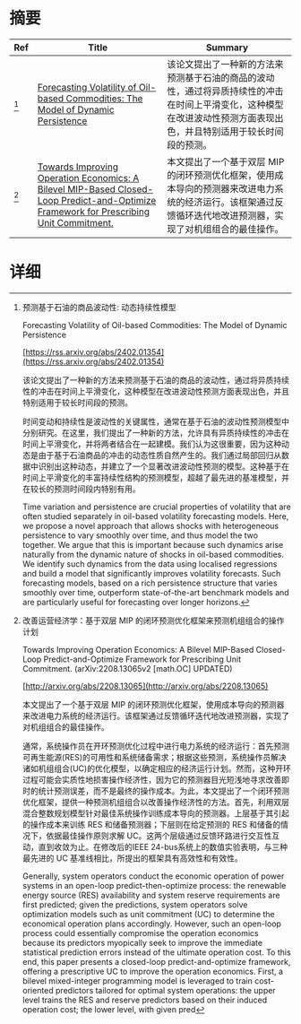 # 摘要

| Ref | Title | Summary |
| --- | --- | --- |
| [^1] | [Forecasting Volatility of Oil-based Commodities: The Model of Dynamic Persistence](https://rss.arxiv.org/abs/2402.01354) | 该论文提出了一种新的方法来预测基于石油的商品的波动性，通过将异质持续性的冲击在时间上平滑变化，这种模型在改进波动性预测方面表现出色，并且特别适用于较长时间段的预测。 |
| [^2] | [Towards Improving Operation Economics: A Bilevel MIP-Based Closed-Loop Predict-and-Optimize Framework for Prescribing Unit Commitment.](http://arxiv.org/abs/2208.13065) | 本文提出了一个基于双层 MIP 的闭环预测优化框架，使用成本导向的预测器来改进电力系统的经济运行。该框架通过反馈循环迭代地改进预测器，实现了对机组组合的最佳操作。 |

# 详细

[^1]: 预测基于石油的商品波动性: 动态持续性模型

    Forecasting Volatility of Oil-based Commodities: The Model of Dynamic Persistence

    [https://rss.arxiv.org/abs/2402.01354](https://rss.arxiv.org/abs/2402.01354)

    该论文提出了一种新的方法来预测基于石油的商品的波动性，通过将异质持续性的冲击在时间上平滑变化，这种模型在改进波动性预测方面表现出色，并且特别适用于较长时间段的预测。

    

    时间变动和持续性是波动性的关键属性，通常在基于石油的波动性预测模型中分别研究。在这里，我们提出了一种新的方法，允许具有异质持续性的冲击在时间上平滑变化，并将两者结合在一起建模。我们认为这很重要，因为这种动态是由于基于石油商品的冲击的动态性质自然产生的。我们通过局部回归从数据中识别出这种动态，并建立了一个显著改进波动性预测的模型。这种基于在时间上平滑变化的丰富持续性结构的预测模型，超越了最先进的基准模型，并在较长的预测时间段内特别有用。

    Time variation and persistence are crucial properties of volatility that are often studied separately in oil-based volatility forecasting models. Here, we propose a novel approach that allows shocks with heterogeneous persistence to vary smoothly over time, and thus model the two together. We argue that this is important because such dynamics arise naturally from the dynamic nature of shocks in oil-based commodities. We identify such dynamics from the data using localised regressions and build a model that significantly improves volatility forecasts. Such forecasting models, based on a rich persistence structure that varies smoothly over time, outperform state-of-the-art benchmark models and are particularly useful for forecasting over longer horizons.
    
[^2]: 改善运营经济学：基于双层 MIP 的闭环预测优化框架来预测机组组合的操作计划

    Towards Improving Operation Economics: A Bilevel MIP-Based Closed-Loop Predict-and-Optimize Framework for Prescribing Unit Commitment. (arXiv:2208.13065v2 [math.OC] UPDATED)

    [http://arxiv.org/abs/2208.13065](http://arxiv.org/abs/2208.13065)

    本文提出了一个基于双层 MIP 的闭环预测优化框架，使用成本导向的预测器来改进电力系统的经济运行。该框架通过反馈循环迭代地改进预测器，实现了对机组组合的最佳操作。

    

    通常，系统操作员在开环预测优化过程中进行电力系统的经济运行：首先预测可再生能源(RES)的可用性和系统储备需求；根据这些预测，系统操作员解决诸如机组组合(UC)的优化模型，以确定相应的经济运行计划。然而，这种开环过程可能会实质性地损害操作经济性，因为它的预测器目光短浅地寻求改善即时的统计预测误差，而不是最终的操作成本。为此，本文提出了一个闭环预测优化框架，提供一种预测机组组合以改善操作经济性的方法。首先，利用双层混合整数规划模型针对最佳系统操作训练成本导向的预测器。上层基于其引起的操作成本来训练 RES 和储备预测器；下层则在给定预测的 RES 和储备的情况下，依据最佳操作原则求解 UC。这两个层级通过反馈环路进行交互性互动，直到收敛为止。在修改后的IEEE 24-bus系统上的数值实验表明，与三种最先进的 UC 基准线相比，所提出的框架具有高效性和有效性。

    Generally, system operators conduct the economic operation of power systems in an open-loop predict-then-optimize process: the renewable energy source (RES) availability and system reserve requirements are first predicted; given the predictions, system operators solve optimization models such as unit commitment (UC) to determine the economical operation plans accordingly. However, such an open-loop process could essentially compromise the operation economics because its predictors myopically seek to improve the immediate statistical prediction errors instead of the ultimate operation cost. To this end, this paper presents a closed-loop predict-and-optimize framework, offering a prescriptive UC to improve the operation economics. First, a bilevel mixed-integer programming model is leveraged to train cost-oriented predictors tailored for optimal system operations: the upper level trains the RES and reserve predictors based on their induced operation cost; the lower level, with given pred
    

